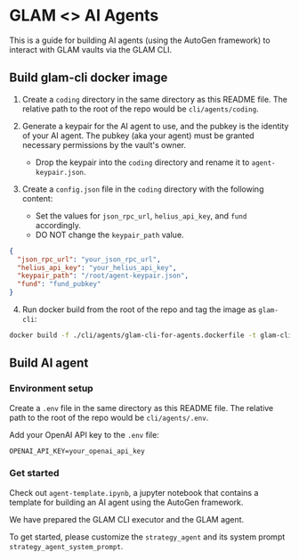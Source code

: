 # GLAM <> AI Agents

This is a guide for building AI agents (using the AutoGen framework) to interact with GLAM vaults via the GLAM CLI.

## Build glam-cli docker image

1. Create a `coding` directory in the same directory as this README file. The relative path to the root of the repo would be `cli/agents/coding`.

2. Generate a keypair for the AI agent to use, and the pubkey is the identity of your AI agent. The pubkey (aka your agent) must be granted necessary permissions by the vault's owner.

   - Drop the keypair into the `coding` directory and rename it to `agent-keypair.json`.

3. Create a `config.json` file in the `coding` directory with the following content:

   - Set the values for `json_rpc_url`, `helius_api_key`, and `fund` accordingly.
   - DO NOT change the `keypair_path` value.

```json
{
  "json_rpc_url": "your_json_rpc_url",
  "helius_api_key": "your_helius_api_key",
  "keypair_path": "/root/agent-keypair.json",
  "fund": "fund_pubkey"
}
```

4. Run docker build from the root of the repo and tag the image as `glam-cli`:

```bash
docker build -f ./cli/agents/glam-cli-for-agents.dockerfile -t glam-cli .
```

## Build AI agent

### Environment setup

Create a `.env` file in the same directory as this README file. The relative path to the root of the repo would be `cli/agents/.env`.

Add your OpenAI API key to the `.env` file:

```
OPENAI_API_KEY=your_openai_api_key
```

### Get started

Check out `agent-template.ipynb`, a jupyter notebook that contains a template for building an AI agent using the AutoGen framework.

We have prepared the GLAM CLI executor and the GLAM agent.

To get started, please customize the `strategy_agent` and its system prompt `strategy_agent_system_prompt`.
